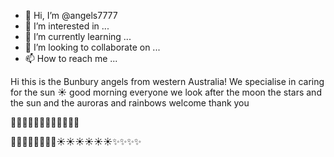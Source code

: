 - 👋 Hi, I’m @angels7777
- 👀 I’m interested in ...
- 🌱 I’m currently learning ...
- 💞️ I’m looking to collaborate on ...
- 📫 How to reach me ...

<!---
angels7777/angels7777 is a ✨ ✨✨✨✨special ✨ repository because its `README.md` (this file) appears on your GitHub profile.
You can click the Preview link to take a look at your changes.
--->
Hi this is the Bunbury angels from western Australia!
We specialise in caring for the sun ☀️ good morning everyone we look after the moon the stars and the sun and the auroras and rainbows welcome thank you

🌺🌺🌺🌺🌺🌺🌺🌺🌺🌺🌺🌺

🌛🌛🌛🌒🌒🌒🌒🌒☀️☀️☀️☀️☀️☀️✨✨✨✨
